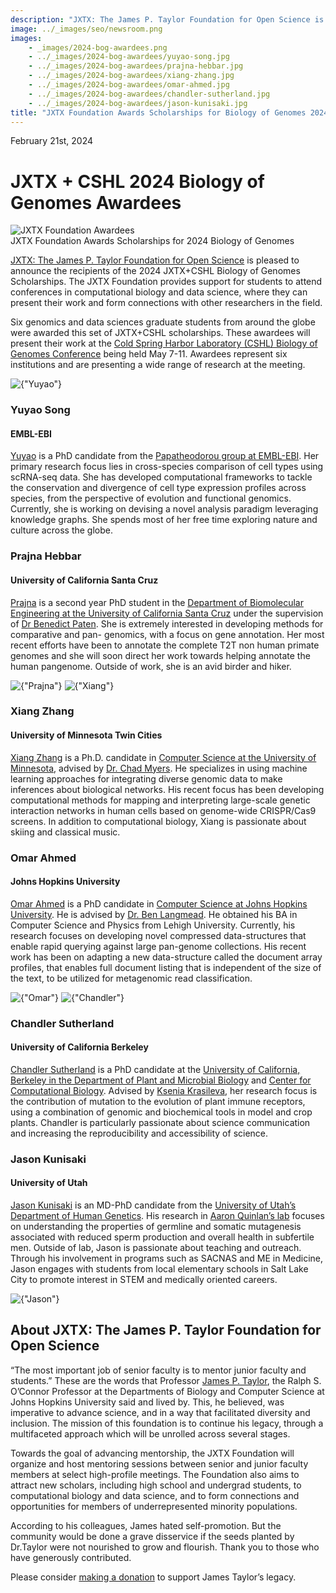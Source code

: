 ```yaml
---
description: "JXTX: The James P. Taylor Foundation for Open Science is pleased to announce the 2024 Biology of Genomes scholarship recipients."
image: ../_images/seo/newsroom.png
images:
    - _images/2024-bog-awardees.png
    - ../_images/2024-bog-awardees/yuyao-song.jpg
    - ../_images/2024-bog-awardees/prajna-hebbar.jpg
    - ../_images/2024-bog-awardees/xiang-zhang.jpg
    - ../_images/2024-bog-awardees/omar-ahmed.jpg
    - ../_images/2024-bog-awardees/chandler-sutherland.jpg
    - ../_images/2024-bog-awardees/jason-kunisaki.jpg
title: "JXTX Foundation Awards Scholarships for Biology of Genomes 2024"
---
```


<Date>February 21st, 2024</Date>

# JXTX + CSHL 2024 Biology of Genomes Awardees

<Image alt="JXTX Foundation Awardees" image={props.images[0]} />

<figcaption>JXTX Foundation Awards Scholarships for 2024 Biology of Genomes</figcaption>

[JXTX: The James P. Taylor Foundation for Open Science][1] is pleased to announce the recipients of the 2024 JXTX+CSHL Biology of Genomes Scholarships. The JXTX Foundation provides support for students to attend conferences in computational biology and data science, where they can present their work and form connections with other researchers in the field.

Six genomics and data sciences graduate students from around the globe were awarded this set of JXTX+CSHL scholarships. These awardees will present their work at the [Cold Spring Harbor Laboratory (CSHL) Biology of Genomes Conference][2] being held May 7-11. Awardees represent six institutions and are presenting a wide range of research at the meeting.

<Awardees>
<GridUnus>

<Awardee>
<Image alt={"Yuyao"} image={props.images[1]} />
<AwardeeContent>
<h3>Yuyao Song</h3>
<h4>EMBL-EBI</h4>

[Yuyao][6] is a PhD candidate from the [Papatheodorou group at EMBL-EBI][5]. Her primary research focus lies in cross-species comparison of cell types using scRNA-seq data. She has developed computational frameworks to tackle the conservation and divergence of cell type expression profiles across species, from the perspective of evolution and functional genomics. Currently, she is working on devising a novel analysis paradigm leveraging knowledge graphs. She spends most of her free time exploring nature and culture across the globe.

</AwardeeContent>
</Awardee>


<Awardee>
<AwardeeContent>
<h3>Prajna Hebbar</h3>
<h4>University of California Santa Cruz</h4>

[Prajna][7] is a second year PhD student in the [Department of Biomolecular Engineering at the University of California Santa Cruz][8] under the supervision of [Dr Benedict Paten][9]. She is extremely interested in developing methods for comparative and pan- genomics, with a focus on gene annotation. Her most recent efforts have been to annotate the complete T2T non human primate genomes and she will soon direct her work towards helping annotate the human pangenome. Outside of work, she is an avid birder and hiker.

</AwardeeContent>
<Image alt={"Prajna"} image={props.images[2]} />
</Awardee>



<Awardee>
<Image alt={"Xiang"} image={props.images[3]} />
<AwardeeContent>

<h3>Xiang Zhang</h3>
<h4>University of Minnesota Twin Cities</h4>

[Xiang Zhang][10] is a Ph.D. candidate in [Computer Science at the University of Minnesota][11], advised by [Dr. Chad Myers][12]. He specializes in using machine learning approaches for integrating diverse genomic data to make inferences about biological networks. His recent focus has been developing computational methods for mapping and interpreting large-scale genetic interaction networks in human cells based on genome-wide CRISPR/Cas9 screens. In addition to computational biology, Xiang is passionate about skiing and classical music.

</AwardeeContent>
</Awardee>

<Awardee>
<AwardeeContent>
<h3>Omar Ahmed</h3>
<h4>Johns Hopkins University</h4>

[Omar Ahmed][13] is a PhD candidate in [Computer Science at Johns Hopkins University][14]. He is advised by [Dr. Ben Langmead][15]. He obtained his BA in Computer Science and Physics from Lehigh University. Currently, his research focuses on developing novel compressed data-structures that enable rapid querying against large pan-genome collections. His recent work has been on adapting a new data-structure called the document array profiles, that enables full document listing that is independent of the size of the text, to be utilized for metagenomic read classification.

</AwardeeContent>
<Image alt={"Omar"} image={props.images[4]} />
</Awardee>

<Awardee>
<Image alt={"Chandler"} image={props.images[5]} />
<AwardeeContent>
<h3>Chandler Sutherland</h3>
<h4>University of California Berkeley</h4>

[Chandler Sutherland][16] is a PhD candidate at the [University of California, Berkeley in the Department of Plant and Microbial Biology][17] and [Center for Computational Biology][18]. Advised by [Ksenia Krasileva][19], her research focus is the contribution of mutation to the evolution of plant immune receptors, using a combination of genomic and biochemical tools in model and crop plants. Chandler is particularly passionate about science communication and increasing the reproducibility and accessibility of science. 

</AwardeeContent>
</Awardee>

<Awardee>
<AwardeeContent>
<h3>Jason Kunisaki</h3>
<h4>University of Utah</h4>

[Jason Kunisaki][20] is an MD-PhD candidate from the [University of Utah’s Department of Human Genetics][21]. His research in [Aaron Quinlan’s lab][22] focuses on understanding the properties of germline and somatic mutagenesis associated with reduced sperm production and overall health in subfertile men. Outside of lab, Jason is passionate about teaching and outreach. Through his involvement in programs such as SACNAS and ME in Medicine, Jason engages with students from local elementary schools in Salt Lake City to promote interest in STEM and medically oriented careers.

</AwardeeContent>
<Image alt={"Jason"} image={props.images[6]} />
</Awardee>

</GridUnus>
</Awardees>

## About JXTX: The James P. Taylor Foundation for Open Science

“The most important job of senior faculty is to mentor junior faculty and students.” These are the words that Professor [James P. Taylor][3], the Ralph S. O’Connor Professor at the Departments of Biology and Computer Science at Johns Hopkins University said and lived by. This, he believed, was imperative to advance science, and in a way that facilitated diversity and inclusion. The mission of this foundation is to continue his legacy, through a multifaceted approach which will be unrolled across several stages.

Towards the goal of advancing mentorship, the JXTX Foundation will organize and host mentoring sessions between senior and junior faculty members at select high-profile meetings. The Foundation also aims to attract new scholars, including high school and undergrad students, to computational biology and data science, and to form connections and opportunities for members of underrepresented minority populations.

According to his colleagues, James hated self-promotion. But the community would be done a grave disservice if the seeds planted by Dr.Taylor were not nourished to grow and flourish. Thank you to those who have generously contributed.

Please consider [making a donation][4] to support James Taylor’s legacy.

[1]: /about
[2]: https://meetings.cshl.edu/meetings.aspx?meet=GENOME&year=24
[3]: https://galaxyproject.org/jxtx/
[4]: /donate
[5]: https://www.ebi.ac.uk/research/papatheodorou/
[6]: https://github.com/YY-SONG0718
[7]: https://github.com/ph09
[8]: https://pbse.ucsc.edu/bmeb/index.html
[9]: https://cglgenomics.ucsc.edu/team/
[10]: https://www.linkedin.com/in/xiang-zhang-268417141/
[11]: https://cse.umn.edu/cs
[12]: https://cse.umn.edu/cs/chad-myers
[13]: https://github.com/oma219
[14]: https://www.cs.jhu.edu/
[15]: https://www.cs.jhu.edu/faculty/benjamin-langmead/
[16]: https://github.com/chandlersutherland
[17]: https://plantandmicrobiology.berkeley.edu/
[18]: https://ccb.berkeley.edu/
[19]: https://krasilevalab.org/ksenia-v-krasileva/
[20]: https://github.com/jkunisak
[21]: https://www.genetics.utah.edu/
[22]: http://quinlanlab.org/

